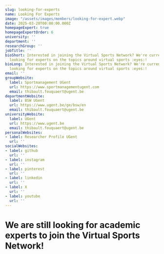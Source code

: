 ```yaml
---
slug: looking-for-experts
name: Looking For Experts
image: "/assets/images/members/looking-for-expert.webp"
date: 2025-03-20T00:00:00.000Z
homepageExpert: true
homepageExpertOrder: 6
university: ''
department: ''
researchGroup: ''
jobTitle: ''
bioShort: Interested in joining the Virtual Sports Network? We're currently still
  looking for experts on the topics around virtual sports :eyes:!
bioLong: Interested in joining the Virtual Sports Network? We're currently still
  looking for experts on the topics around virtual sports :eyes:!
email: ''
groupWebsite:
  label: Sportmanagement UGent
  url: https://www.sportmanagementugent.com
  email: thibault.fouquaert@ugent.be
departmentWebsite:
  label: BSW UGent
  url: https://www.ugent.be/ge/bsw/en
  email: thibault.fouquaert@ugent.be
universityWebsite:
  label: UGent
  url: https://www.ugent.be
  email: thibault.fouquaert@ugent.be
personalWebsites:
- label: Researcher Profile UGent
  url: ''
socialWebsites:
- label: github
  url: ''
- label: instagram
  url: ''
- label: pinterest
  url: ''
- label: linkedin
  url: ''
- label: X
  url: ''
- label: youtube
  url: ''
---
```


# We are still looking for academic experts to join the Virtual Sports Network!